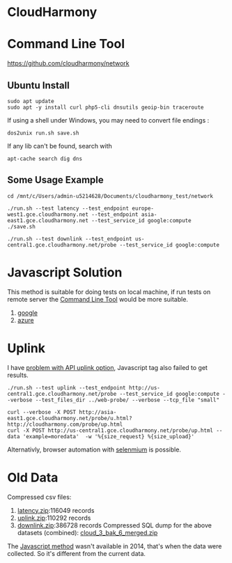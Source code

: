 # CloudHarmony
# Command Line Tool
https://github.com/cloudharmony/network

## Ubuntu Install

    sudo apt update
    sudo apt -y install curl php5-cli dnsutils geoip-bin traceroute

If using a shell under Windows, you may need to convert file endings :

    dos2unix run.sh save.sh

If any lib can't be found, search with

    apt-cache search dig dns

## Some Usage Example

    cd /mnt/c/Users/admin-u5214628/Documents/cloudharmony_test/network

    ./run.sh --test latency --test_endpoint europe-west1.gce.cloudharmony.net --test_endpoint asia-east1.gce.cloudharmony.net --test_service_id google:compute
    ./save.sh

    ./run.sh --test downlink --test_endpoint us-central1.gce.cloudharmony.net/probe --test_service_id google:compute 

# Javascript Solution
This method is suitable for doing tests on local machine, if run tests on remote server the [Command Line Tool](#command-line-tool) would be more suitable.
1. [google](google/)
2. [azure](azure/)

# Uplink
I have [problem with API uplink option](https://github.com/cloudharmony/network/issues/1),
Javascript tag also failed to get results.

    ./run.sh --test uplink --test_endpoint http://us-central1.gce.cloudharmony.net/probe --test_service_id google:compute --verbose --test_files_dir ../web-probe/ --verbose --tcp_file "small"

    curl --verbose -X POST http://asia-east1.gce.cloudharmony.net/probe/u.html?http://cloudharmony.com/probe/up.html
    curl -X POST http://us-central1.gce.cloudharmony.net/probe/up.html --data 'example=moredata'  -w '%{size_request} %{size_upload}'

Alternativly, browser automation with [selenmium](selenmium/) is possible.

# Old Data
Compressed csv files:
1. [latency.zip](latency.zip):116049 records
2. [uplink.zip](uplink.zip):110292 records
3. [downlink.zip](downlink.zip):386728 records
Compressed SQL dump for the above datasets (combined): [cloud_3_bak_6_merged.zip](cloud_3_bak_6_merged.zip)

The [Javascript method](#javascript-solution) wasn't available in 2014, that's when the data were collected.
So it's different from the current data.
